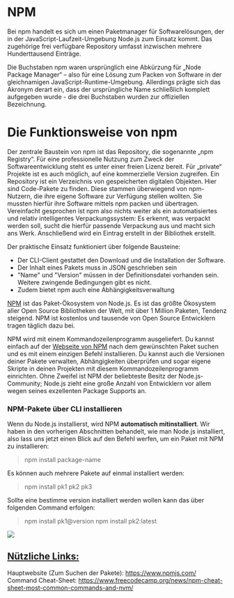 # NPM
Bei npm handelt es sich um einen Paketmanager für Softwarelösungen, der in der JavaScript-Laufzeit-Umgebung Node.js zum Einsatz kommt. Das zugehörige frei verfügbare Repository umfasst inzwischen mehrere Hunderttausend Einträge.

Die Buchstaben npm waren ursprünglich eine Abkürzung für „Node Package Manager“ – also für eine Lösung zum Packen von Software in der gleichnamigen JavaScript-Runtime-Umgebung. Allerdings prägte sich das Akronym derart ein, dass der ursprüngliche Name schließlich komplett aufgegeben wurde - die drei Buchstaben wurden zur offiziellen Bezeichnung.

# Die Funktionsweise von npm
Der zentrale Baustein von npm ist das Repository, die sogenannte „npm Registry“. Für eine professionelle Nutzung zum Zweck der Softwareentwicklung steht es unter einer freien Lizenz bereit. Für „private“ Projekte ist es auch möglich, auf eine kommerzielle Version zugreifen.
Ein Repository ist ein Verzeichnis von gespeicherten digitalen Objekten. Hier sind Code-Pakete zu finden. Diese stammen überwiegend von npm-Nutzern, die ihre eigene Software zur Verfügung stellen wollten. Sie mussten hierfür ihre Software mittels npm packen und übertragen.
Vereinfacht gesprochen ist npm also nichts weiter als ein automatisiertes und relativ intelligentes Verpackungssystem: Es erkennt, was verpackt werden soll, sucht die hierfür passende Verpackung aus und macht sich ans Werk. Anschließend wird ein Eintrag erstellt in der Bibliothek erstellt.

Der praktische Einsatz funktioniert über folgende Bausteine:
- Der CLI-Client gestattet den Download und die Installation der Software.
- Der Inhalt eines Pakets muss in JSON geschrieben sein
- "Name" und "Version" müssen in der Definitionsdatei vorhanden sein. Weitere zwingende Bedingungen gibt es nicht.
- Zudem bietet npm auch eine Abhängigkeitsverwaltung


[NPM](https://www.npmjs.com/) ist das Paket-Ökosystem von Node.js. Es ist das größte Ökosystem aller Open Source Bibliotheken der Welt, mit über 1 Million Paketen, Tendenz steigend. NPM ist kostenlos und tausende von Open Source Entwicklern tragen täglich dazu bei.

NPM wird mit einem Kommandozeilenprogramm ausgeliefert. Du kannst einfach auf der [Webseite von NPM](https://www.npmjs.com/search?q=keywords:packages) nach dem gewünschten Paket suchen und es mit einem einzigen Befehl installieren. Du kannst auch die Versionen deiner Pakete verwalten, Abhängigkeiten überprüfen und sogar eigene Skripte in deinen Projekten mit diesem Kommandozeilenprogramm einrichten. Ohne Zweifel ist NPM der beliebteste Besitz der Node.js-Community; Node.js zieht eine große Anzahl von Entwicklern vor allem wegen seines exzellenten Package Supports an.

### NPM-Pakete über CLI installieren
Wenn du Node.js installierst, wird NPM **automatisch mitinstalliert**. Wir haben in den vorherigen Abschnitten behandelt, wie man Node.js installiert, also lass uns jetzt einen Blick auf den Befehl werfen, um ein Paket mit NPM zu installieren:

> npm install package-name

Es können auch mehrere Pakete auf einmal installiert werden:

> npm install pk1 pk2 pk3

Sollte eine bestimme version installiert werden wollen kann das über folgenden Command erfolgen:

> npm install pk1@version
> npm install pk2:latest


<img src="https://kinsta.com/wp-content/uploads/2021/04/node-and-npm-version.png">

## <u>Nützliche Links:</u>

Hauptwebsite (Zum Suchen der Pakete): https://www.npmjs.com/
Command Cheat-Sheet: https://www.freecodecamp.org/news/npm-cheat-sheet-most-common-commands-and-nvm/